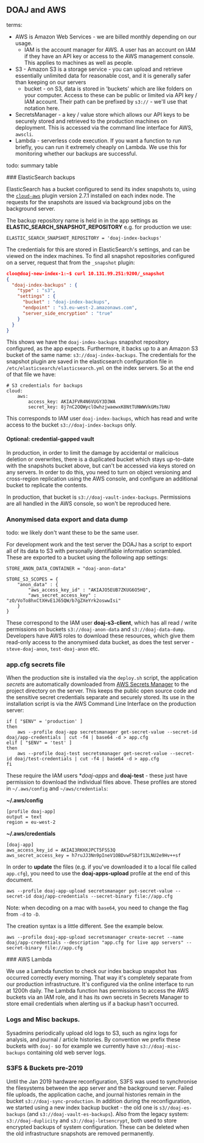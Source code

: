 ## DOAJ and AWS

terms:
* AWS is Amazon Web Services - we are billed monthly depending on our usage.
    + IAM is the account manager for AWS. A user has an account on IAM if they have an API key or access to the AWS management console. This applies to machines as well as people.
* S3 - Amazon S3 is a storage service - you can upload and retrieve essentially unlimited data for reasonable cost, and it is generally safer than keeping on our servers
    + bucket - on S3, data is stored in 'buckets' which are like folders on your computer. Access to these can be public or limited via API key / IAM account. Their path can be prefixed by `s3://` - we'll use that notation here.
* SecretsManager - a key / value store which allows our API keys to be securely stored and retrieved to the production machines on deployment. This is accessed via the command line interface for AWS, `awscli`.
* Lambda - serverless code execution. If you want a function to run briefly, you can run it extremely cheaply on Lambda. We use this for monitoring whether our backups are successful.

todo: summary table

### ElasticSearch backups

ElasticSearch has a bucket configured to send its index snapshots to, using the [`cloud-aws`](https://github.com/elastic/elasticsearch-cloud-aws) plugin version 2.7.1 installed on each index node. The requests for the snapshots are issued via background jobs on the background server.

The backup repository name is held in in the app settings as **ELASTIC_SEARCH_SNAPSHOT_REPOSITORY** e.g. for production we use:

    ELASTIC_SEARCH_SNAPSHOT_REPOSITORY = 'doaj-index-backups'

The credentials for this are stored in ElasticSearch's settings, and can be viewed on the index machines. To find all snapshot repositories configured on a server, request that from the `_snapshot` plugin:

```json
cloo@doaj-new-index-1:~$ curl 10.131.99.251:9200/_snapshot
{
  "doaj-index-backups" : {
    "type" : "s3",
    "settings" : {
      "bucket" : "doaj-index-backups",
      "endpoint" : "s3.eu-west-2.amazonaws.com",
      "server_side_encryption" : "true"
    }
  }
}
```

This shows we have the `doaj-index-backups` snapshot repository configured, as the app expects. Furthermore, it backs up to a an Amazon S3 bucket of the same name: `s3://doaj-index-backups`. The credentials for the snapshot plugin are saved in the elasticsearch configuration file in `/etc/elasticsearch/elasticsearch.yml` on the index servers. So at the end of that file we have:

```
# S3 credentials for backups
cloud:
    aws:
        access_key: AKIAJFVR4N6VUGY3D3WA
        secret_key: 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
```

This corresponds to IAM user `doaj-index-backups`, which has read and write access to the bucket `s3://doaj-index-backups` only.

#### Optional: credential-gapped vault
In production, in order to limit the damage by accidental or malicious deletion or overwrites, there is a duplicated bucket which stays up-to-date with the snapshots bucket above, but can't be accessed via keys stored on any servers. In order to do this, you need to turn on object versioning and cross-region replication using the AWS console, and configure an additional bucket to replicate the contents.

In production, that bucket is `s3://doaj-vault-index-backups`. Permissions are all handled in the AWS console, so won't be reproduced here.

### Anonymised data export and data dump
todo: we likely don't want these to be the same user.

For development work and the test server the DOAJ has a script to export all of its data to S3 with personally identifiable information scrambled. These are exported to a bucket using the following app settings:

    STORE_ANON_DATA_CONTAINER = "doaj-anon-data"

    STORE_S3_SCOPES = {
        "anon_data" : {
            "aws_access_key_id" : "AKIAJO5EUB7ZKUG6O5HQ",
            "aws_secret_access_key" : "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"
        }
    }

These correspond to the IAM user **doaj-s3-client**, which has all read / write permissions on buckets `s3://doaj-anon-data` and `s3://doaj-data-dump`. Developers have AWS roles to download these resources, which give them read-only access to the anonymised data bucket, as does the test server - `steve-doaj-anon`, `test-doaj-anon` etc.

### app.cfg secrets file

When the production site is installed via the `deploy.sh` script, the application *secrets* are automatically downloaded from [AWS Secrets Manager](https://aws.amazon.com/secrets-manager/) to the project directory on the server. This keeps the public open source code and the sensitive secret credentials separate and securely stored. Its use in the installation script is via the AWS Command Line Interface on the production server:

```
if [ "$ENV" = 'production' ]
then
    aws --profile doaj-app secretsmanager get-secret-value --secret-id doaj/app-credentials | cut -f4 | base64 -d > app.cfg
elif [ "$ENV" = 'test' ]
then
    aws --profile doaj-test secretsmanager get-secret-value --secret-id doaj/test-credentials | cut -f4 | base64 -d > app.cfg
fi
```

These require the IAM users **doaj-apps* and **doaj-test** - these just have permission to download the individual files above. These profiles are stored in `~/.aws/config` and `~/aws/credentials`:

**~/.aws/config**

    [profile doaj-app]
    output = text
    region = eu-west-2


**~/.aws/credentials**

    [doaj-app]
    aws_access_key_id = AKIAI3RKHXJPCT5FSS3Q
    aws_secret_access_key = h7ruJJ3Nn9pIneV1OBDvwF5BJf13LNU2e9Hv++sf

In order to **update** the files (e.g. if you've downloaded it to a local file called `app.cfg`), you need to use the **doaj-apps-upload** profile at the end of this document.

    aws --profile doaj-app-upload secretsmanager put-secret-value --secret-id doaj/app-credentials --secret-binary file://app.cfg

Note: when decoding on a mac with `base64`, you need to change the flag from `-d` to `-D`.

The creation syntax is a little different. See the example below.

    aws --profile doaj-app-upload secretsmanager create-secret --name doaj/app-credentials --description "app.cfg for live app servers" --secret-binary file://app.cfg

### AWS Lambda

We use a Lambda function to check our index backup snapshot has occurred correctly every morning. That way it's completely separate from our production infrastructure. It's configured via the online interface to run at 1200h daily. The Lambda function has permissions to access the AWS buckets via an IAM role, and it has its own secrets in Secrets Manager to store email credentials when alerting us if a backup hasn't occurred.

### Logs and Misc backups.

Sysadmins periodically upload old logs to S3, such as nginx logs for analysis, and journal / article histories. By convention we prefix these buckets with `doaj-` so for example we currently have `s3://doaj-misc-backups` containing old web server logs.

### S3FS & Buckets pre-2019

Until the Jan 2019 hardware reconfiguration, S3FS was used to synchronise the filesystems between the app server and the background server. Failed file uploads, the application cache, and journal histories remain in the bucket `s3://doaj-sync-production`. In addition during the reconfiguration, we started using a new index backup bucket - the old one is `s3//doaj-es-backups` (and `s3://doaj-vault-es-backups`). Also from the legacy system: `s3://doaj-duplicity` and `s3://doaj-letsencrypt`, both used to store encrypted backups of system configuration. These can be deleted when the old infrastructure snapshots are removed permanently.
